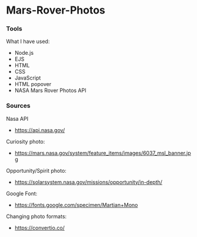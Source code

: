 # Mars-Rover-Photos

### Tools

What I have used:
* Node.js
* EJS
* HTML
* CSS
* JavaScript
* HTML popover
* NASA Mars Rover Photos API

### Sources

Nasa API
* https://api.nasa.gov/

Curiosity photo:
* https://mars.nasa.gov/system/feature_items/images/6037_msl_banner.jpg

Opportunity/Spirit photo:
* https://solarsystem.nasa.gov/missions/opportunity/in-depth/

Google Font:
* https://fonts.google.com/specimen/Martian+Mono

Changing photo formats:
* https://convertio.co/

